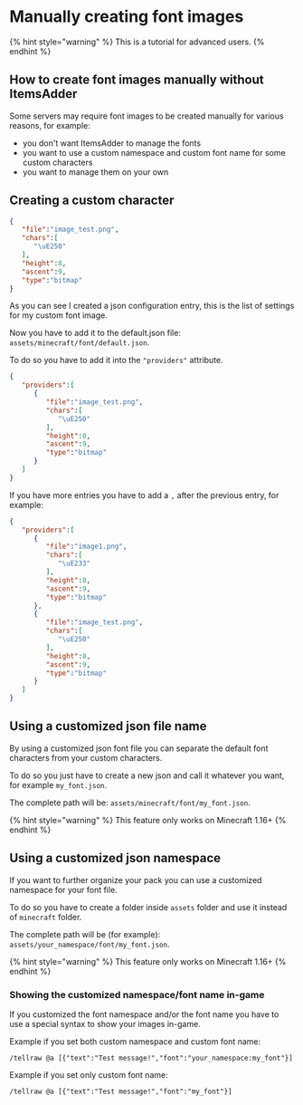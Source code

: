# Manually creating font images

{% hint style="warning" %}
This is a tutorial for advanced users.
{% endhint %}

## How to create font images manually without ItemsAdder

Some servers may require font images to be created manually for various reasons, for example:

* you don't want ItemsAdder to manage the fonts
* you want to use a custom namespace and custom font name for some custom characters
* you want to manage them on your own

## Creating a custom character

```json
{
   "file":"image_test.png",
   "chars":[
      "\uE250"
   ],
   "height":8,
   "ascent":9,
   "type":"bitmap"
}
```

As you can see I created a json configuration entry, this is the list of settings for my custom font image.

Now you have to add it to the default.json file: `assets/minecraft/font/default.json`.

To do so you have to add it into the `"providers"` attribute.

```json
{
   "providers":[
      {
         "file":"image_test.png",
         "chars":[
            "\uE250"
         ],
         "height":8,
         "ascent":9,
         "type":"bitmap"
      }
   ]
}
```

&#x20;If you have more entries you have to add a `,` after the previous entry, for example:

```json
{
   "providers":[
      {
         "file":"image1.png",
         "chars":[
            "\uE233"
         ],
         "height":8,
         "ascent":9,
         "type":"bitmap"
      },
      {
         "file":"image_test.png",
         "chars":[
            "\uE250"
         ],
         "height":8,
         "ascent":9,
         "type":"bitmap"
      }
   ]
}
```

## Using a customized json file name

By using a customized json font file you can separate the default font characters from your custom characters.

To do so you just have to create a new json and call it whatever you want, for example `my_font.json`.

The complete path will be: `assets/minecraft/font/my_font.json`.

{% hint style="warning" %}
This feature only works on Minecraft 1.16+
{% endhint %}

## Using a customized json namespace

If you want to further organize your pack you can use a customized namespace for your font file.

To do so you have to create a folder inside `assets` folder and use it instead of `minecraft` folder.

The complete path will be (for example): `assets/your_namespace/font/my_font.json`.

{% hint style="warning" %}
This feature only works on Minecraft 1.16+
{% endhint %}

### Showing the customized namespace/font name in-game

If you customized the font namespace and/or the font name you have to use a special syntax to show your images in-game.

Example if you set both custom namespace and custom font name:

`/tellraw @a [{"text":"Test message!","font":"your_namespace:my_font"}]`

Example if you set only custom font name:

`/tellraw @a [{"text":"Test message!","font":"my_font"}]`
